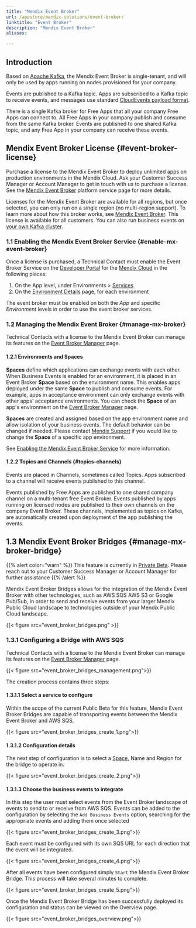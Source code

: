 ```yaml
---
title: "Mendix Event Broker"
url: /appstore/mendix-solutions/event-broker/
linktitle: "Event Broker"
description: "Mendix Event Broker"
aliases:

---
```


## Introduction

Based on [Apache Kafka](https://kafka.apache.org/), the Mendix Event Broker is single-tenant, and will only be used by apps running on nodes provisioned for your company.

Events are published to a Kafka topic. Apps are subscribed to a Kafka topic to receive events, and messages use standard [CloudEvents payload format](https://github.com/cloudevents/spec/blob/v1.0.1/spec.md).

There is a single Kafka broker for Free Apps that all your company Free Apps can connect to. All Free Apps in your company publish and consume from the same Kafka broker. Events are published to one shared Kafka topic, and any Free App in your company can receive these events.

## Mendix Event Broker License {#event-broker-license}

Purchase a license to the Mendix Event Broker to deploy unlimited apps on production environments in the Mendix Cloud. Ask your Customer Success Manager or Account Manager to get in touch with us to purchase a license. See the [Mendix Event Broker](https://marketplace.mendix.com/link/component/202907) platform service page for more details.

Licenses for the Mendix Event Broker are available for all regions, but once selected, you can only run on a single region (no multi-region support). To learn more about how this broker works, see [Mendix Event Broker](#mendix-event-broker). This license is available for all customers. You can also run business events on [your own Kafka cluster](#byok).

### 1.1 Enabling the Mendix Event Broker Service {#enable-mx-event-broker}

Once a license is purchased, a Technical Contact must enable the Event Broker Service on the [Developer Portal](/developerportal/) for the [Mendix Cloud](/developerportal/deploy/mendix-cloud-deploy/) in the following places:

1. On the App level, under Environments > [Services](/developerportal/deploy/environments/#services)
2. On the [Environment Details](/developerportal/deploy/environments-details/#services) page, for each environment

The event broker must be enabled on both the *App* and specific *Environment* levels in order to use the event broker services.

### 1.2 Managing the Mendix Event Broker {#manage-mx-broker}

Technical Contacts with a license to the Mendix Event Broker can manage its features on the [Event Broker Manager](https://broker.mendix.com/) page.

#### 1.2.1 Environments and Spaces

**Spaces** define which applications can exchange events with each other. When Business Events is enabled for an environment, it is placed in an Event Broker **Space** based on the environment name. This enables apps deployed under the same **Space** to publish and consume events. For example, apps in acceptance environment can only exchange events with other apps' acceptance environments. You can check the **Space** of an app's environment on the [Event Broker Manager](https://broker.mendix.com/) page.

**Spaces** are created and assigned based on the app environment name and allow isolation of your business events. The default behavior can be changed if needed. Please contact [Mendix Support](https://support.mendix.com/) if you would like to change the **Space** of a specific app environment.

See [Enabling the Mendix Event Broker Service](#enable-mx-event-broker) for more information.

#### 1.2.2 Topics and Channels {#topics-channels}

Events are placed in Channels, sometimes called Topics. Apps subscribed to a channel will receive events published to this channel.

Events published by Free Apps are published to one shared company channel on a multi-tenant free Event Broker. Events published by apps running on licensed nodes are published to their own channels on the company Event Broker. These channels, implemented as topics on Kafka, are automatically created upon deployment of the app publishing the events.

## 1.3 Mendix Event Broker Bridges {#manage-mx-broker-bridge}

{{% alert color="warn" %}}
This feature is currently in [Private Beta](/releasenotes/beta-features/).  Please reach out to your Customer Success Manager or Account Manager for further assistance
{{% /alert %}}

Mendix Event Broker Bridges allows for the integration of the Mendix Event Broker with other technologies, such as AWS SQS AWS S3 or Google Pub/Sub, in order to send and receive events from your larger Mendix Public Cloud landscape to technologies outside of your Mendix Public Cloud landscape.

{{< figure src="event_broker_bridges.png" >}}

### 1.3.1 Configuring a Bridge with AWS SQS

Technical Contacts with a license to the Mendix Event Broker can manage its features on the [Event Broker Manager](https://broker.mendix.com/) page.

{{< figure src="event_broker_bridges_management.png">}}

The creation process contains three steps:

#### 1.3.1.1 Select a service to configure

Within the scope of the current Public Beta for this feature, Mendix Event Broker Bridges are capable of transporting events between the Mendix Event Broker and AWS SQS.

{{< figure src="event_broker_bridges_create_1.png">}}

#### 1.3.1.2 Configuration details

The next step of configuration is to select a [Space](#manage-mx-broker), Name and Region for the bridge to operate in.

{{< figure src="event_broker_bridges_create_2.png">}}

#### 1.3.1.3 Choose the business events to integrate

In this step the user must select events from the Event Broker landscape of events to send to or receive from AWS SQS.  Events can be added to the configuration by selecting the `Add Business Events` option, searching for the appropriate events and adding them once selected

{{< figure src="event_broker_bridges_create_3.png">}}

Each event must be configured with its own SQS URL for each direction that the event will be integrated.

{{< figure src="event_broker_bridges_create_4.png">}}

After all events have been configured simply `Start` the Mendix Event Broker Bridge.  This process will take several minutes to complete.

{{< figure src="event_broker_bridges_create_5.png">}}

Once the Mendix Event Broker Bridge has been successfully deployed its configuration and status can be viewed on the Overview page.

{{< figure src="event_broker_bridges_overview.png">}}
